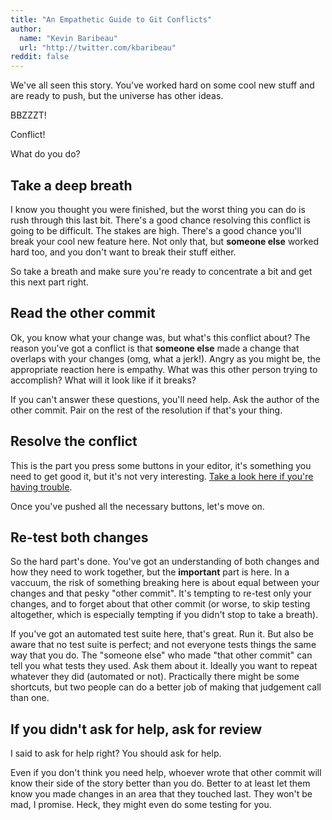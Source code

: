 ```yaml
---
title: "An Empathetic Guide to Git Conflicts"
author:
  name: "Kevin Baribeau"
  url: "http://twitter.com/kbaribeau"
reddit: false
---
```


We've all seen this story. You've worked hard on some cool new stuff and are ready to push, but the universe has other ideas.

BBZZZT!

Conflict!

What do you do?

Take a deep breath
------------------

I know you thought you were finished, but the worst thing you can do is rush
through this last bit.  There's a good chance resolving this conflict is going
to be difficult. The stakes are high.  There's a good chance you'll break your
cool new feature here. Not only that, but **someone else** worked hard too, and
you don't want to break their stuff either.

So take a breath and make sure you're ready to concentrate a bit and get this
next part right.

Read the other commit
----------------------

Ok, you know what your change was, but what's this conflict about? The reason
you've got a conflict is that **someone else** made a change that overlaps with
your changes (omg, what a jerk!). Angry as you might be, the appropriate
reaction here is empathy. What was this other person trying to accomplish?
What will it look like if it breaks?

If you can't answer these questions, you'll need help. Ask the author of the
other commit. Pair on the rest of the resolution if that's your thing.

Resolve the conflict
--------------------

This is the part you press some buttons in your editor, it's something you need to get good it, but it's not very interesting.
[Take a look here if you're having trouble](http://knightlab.northwestern.edu/2014/12/19/how-the-git-mergetool-solved-my-anxiety-fears-and-most-importantly-my-merge-conflicts/).

Once you've pushed all the necessary buttons, let's move on.

Re-test both changes
--------------------

So the hard part's done. You've got an understanding of both changes and how
they need to work together, but the **important** part is here. In a vaccuum,
the risk of something breaking here is about equal between your changes and
that pesky "other commit". It's tempting to re-test only your changes, and
to forget about that other commit (or worse, to skip testing altogether,
which is especially tempting if you didn't stop to take a breath).

If you've got an automated test suite here, that's great. Run it. But also be
aware that no test suite is perfect; and not everyone tests things the same way
that you do. The "someone else" who made "that other commit" can tell you what
tests they used. Ask them about it. Ideally you want to repeat whatever they did
(automated or not).  Practically there might be some shortcuts, but two people
can do a better job of making that judgement call than one.

If you didn't ask for help, ask for review
------------------------------------------

I said to ask for help right? You should ask for help.

Even if you don't think you need help, whoever wrote that other commit will
know their side of the story better than you do. Better to at least let them
know you made changes in an area that they touched last. They won't be mad, I
promise. Heck, they might even do some testing for you.
